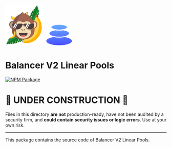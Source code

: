 # <img src="../../logo.svg" alt="ApeSwap" height="128px"> <img src="../../logo-b.svg" alt="Balancer" height="64px">

# Balancer V2 Linear Pools

[![NPM Package](https://img.shields.io/npm/v/@balancer-labs/v2-pool-linear.svg)](https://www.npmjs.org/package/@balancer-labs/v2-pool-linear)

# 🚧 UNDER CONSTRUCTION 🚧

Files in this directory **are not** production-ready, have not been audited by a security firm, and **could contain security issues or logic errors**. Use at your own risk.

---

This package contains the source code of Balancer V2 Linear Pools.
